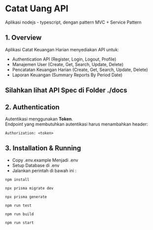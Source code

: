 # Catat Uang API

Aplikasi nodejs - typescript, dengan pattern MVC + Service Pattern

## 1. Overview

Aplikasi Catat Keuangan Harian menyediakan API untuk:

- Authentication API (Register, Login, Logout, Profile)
- Manajemen User (Create, Get, Search, Update, Delete)
- Pencatatan Keuangan Harian (Create, Get, Search, Update, Delete)
- Laporan Keuangan (Summary Reports By Period Date)

## Silahkan lihat API Spec di Folder **./docs**

## 2. Authentication

Autentikasi menggunakan **Token**.  
Endpoint yang membutuhkan autentikasi harus menambahkan header:

```
Authorization: <token>
```

## 3. Installation & Running

- Copy .env.example Menjadi .env
- Setup Database di .env
- Jalankan perintah di bawah ini :

```shell
npm install

npx prisma migrate dev

npx prisma generate

npm run test

npm run build

npm run start
```
